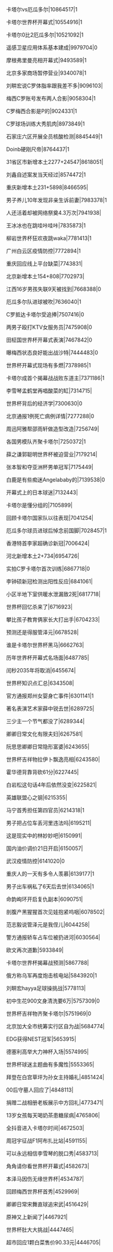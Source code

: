 卡塔尔vs厄瓜多尔|10864517|1

卡塔尔世界杯开幕式|10554916|1

卡塔尔0比2厄瓜多尔|10521092|1

遥感卫星应用体系基本建成|9979704|0

摩根弗里曼亮相开幕式|9493589|1

北京多家商场暂停营业|9340078|1

刘畊宏说C罗体脂率跟我差不多|9096103|

梅西C罗账号发布两人合影|9058304|1

C罗梅西合影是P的|9024331|1

C罗球场训练大秀肌肉|8973849|1

石家庄六区开展全员核酸检测|8845449|1

Doinb硬刚尺帝|8764437|1

31省区市新增本土2277+24547|8618051|

刘鑫自述案发当天经过|8574472|1

重庆新增本土231+5898|8466595|

男子养儿10年发现非亲生诉前妻|7983378|1

人还活着却被网络祭奠4.3万次|7941938|

王冰冰也在跳哇咔哇咔|7835873|1

柳岩世界杯狂欢夜跳waka|7781413|1

广州白云区疫情防控|7772894|1

重庆回应线上平台缺菜|7743831|

北京新增本土154+808|7702973|

江西16岁男孩失联9天被找到|7668388|0

厄瓜多尔队进球被吹|7636040|1

C罗抵达卡塔尔受追捧|7507416|0

两男子殴打KTV女服务员|7475908|0

田柾国世界杯开幕式表演|7467842|0

曝梅西状态良好能出战沙特|7444483|0

世界杯开幕式现场有多燃|7378985|1

卡塔尔成首个揭幕战战败东道主|7371186|1

李雪琴孟鹤堂再唱酸菜的缸|7314715|

世界杯背后的经济学|7300630|0

北京通报1例死亡病例详情|7277288|0

周迅阿雅帮邵雨轩做造型改造|7256749|

各国男模队齐聚卡塔尔|7250372|1

薛之谦郭聪明世界杯被迫营业|7179214|

张本智和夺亚洲杯男单冠军|7175449|

白鹿是有些痴迷Angelababy的|7139538|0

开幕式上的日本球迷|7132443|

卡塔尔是懂分组的|7105899|

回顾卡塔尔国家队以往表现|7041254|

厄瓜多尔球员进球后悼念前国脚|7028457|1

香港特首李家超确诊新冠|7006424|

河北新增本土2+734|6954726|

实拍C罗卡塔尔首次训练|6867718|0

李钟硕新冠检测出阳性反应|6841061|

小区半地下室供暖水泄漏致2死|6817718|

世界杯回忆杀来了|6716923|

攀比孩子教育俩家长大打出手|6704233|

预测还是得服管泽元|6678528|

谁是卡塔尔世界杯黑马|6662763|

历年世界杯开幕式名场面|6487785|

闰秒2035年将取消|6455674|

世界杯知识点汇总|6343508|

官方通报郑州女婴身亡事件|6301141|1

著名表演艺术家薛中锐去世|6289725|

三少主一个节气都没了|6289344|

卿卿日常文化有限夫妇|6267581|

阮思思卿卿日常隐形富婆|6243655|

世界杯吉祥物拉伊卜飘逸亮相|6243580|

霍华德背靠背砍61分|6227445|

白岩松这句话4年后依然没变|6225821|

英雄联盟心之钢|6215355|

马宁首秀担任第四官员|6214318|1

男子把占位车丢河里违法吗|6195211|

这是现实中的林妙妙吧|6150991|

国内油价调价21日开启|6150057|

武汉疫情防控|6141020|0

重庆人的一天有多令人羡慕|6139177|1

男子出车祸私了6天后去世|6134065|1

命韵峋环开启复仇副本|6090751|

剖腹产黑猩猩首次见娃抱紧呜咽|6078502|

范志毅说管泽元是我侄儿|6044258|

警方通报轿车占车位被扔进河|6030564|

欧文再次道歉|5933849|

卡塔尔世界杯揭幕战预测|5867788|

俄方称乌军再度炮击核电站|5843920|1

刘畊宏hayya足球操挑战|5778113|

初中生花900文身清洗要6万|5757309|0

世界杯吉祥物齐聚卡塔尔|5751969|0

北京加大全市统筹实行区自为战|5684774|

EDG获得NEST冠军|5653915|

德塞利高举大力神杯入场|5574995|

世界杯球迷主题曲有多魔性|5553365|

拜登在白宫草坪为孙女主持婚礼|4851424|

00后守墓人回应了|4848113|

捐赠二战相册老板展示中方回礼|4773471|

13岁女孩每天喝奶茶患糖尿病|4765806|

全抖音进入卡塔尔时间|4672503|

周冠宇征战F1阿布扎比站|4591155|

可以永远相信李雪琴的脱口秀|4583713|

角角请你看世界杯开幕式|4582673|

本泽马因伤无缘世界杯|4534787|

回顾梅西世界杯首秀|4529969|

卿卿日常宋舞直球追宋武|4516429|

原神又上新闻了|4467921|

世界杯肚大大挑战|4447465|

超市回应1颗白菜售价90.33元|4446705|

